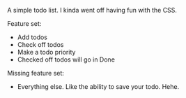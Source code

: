 A simple todo list. I kinda went off having fun with the CSS.

Feature set:

- Add todos
- Check off todos
- Make a todo priority
- Checked off todos will go in Done

Missing feature set:

- Everything else. Like the ability to save your todo. Hehe.

